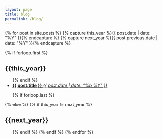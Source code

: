 ```yaml
---
layout: page
title: blog
permalink: /blog/
---
```


{% for post in site.posts  %}
{% capture this_year %}{{ post.date | date: "%Y" }}{% endcapture %}
{% capture next_year %}{{ post.previous.date | date: "%Y" }}{% endcapture %}

{% if forloop.first %}
<div class="textspace">
<aside><h2 id="{{ this_year }}-ref">{{this_year}}</h2></aside>
<div>
<ul class="tablelist">
{% endif %}

<li><a href="{{ post.url | prepend: site.baseurl }}"><b class="label">{{ post.title }}</b>
<em class="detail">{{ post.date | date: "%b %Y" }}</em>
</a>
</li>

{% if forloop.last %}
</ul>
</div>
</div>
{% else %}
{% if this_year != next_year %}
</ul>
</div>
<div class="textspace">
<aside><h2 id="{{ next_year }}-ref">{{next_year}}</h2></aside>
<div>
<ul class="tablelist">
{% endif %}
{% endif %}
{% endfor %}

